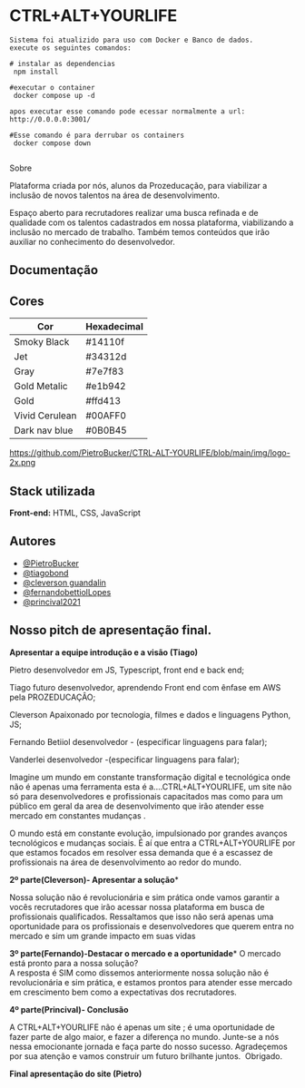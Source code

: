 
# CTRL+ALT+YOURLIFE

```
Sistema foi atualizido para uso com Docker e Banco de dados.
execute os seguintes comandos:

# instalar as dependencias
 npm install

#executar o container 
 docker compose up -d

apos executar esse comando pode ecessar normalmente a url:
http://0.0.0.0:3001/

#Esse comando é para derrubar os containers
 docker compose down


```
Sobre

Plataforma criada por nós, alunos da Prozeducação, para viabilizar a inclusão de novos talentos na área de desenvolvimento.

Espaço aberto para recrutadores realizar uma busca refinada e de qualidade com os talentos cadastrados em nossa plataforma, viabilizando a inclusão no mercado de trabalho. Também temos conteúdos que irão auxiliar no conhecimento do desenvolvedor.

## Documentação

## Cores

| Cor               | Hexadecimal  |
| ----------------- | ------------ |
| Smoky Black       |    #14110f   |
| Jet               |    #34312d   |
| Gray              |    #7e7f83   |
| Gold Metalic      |    #e1b942   |
| Gold              |    #ffd413   |
| Vivid Cerulean    |    #00AFF0   |
| Dark nav blue     |    #0B0B45   |

https://github.com/PietroBucker/CTRL-ALT-YOURLIFE/blob/main/img/logo-2x.png


## Stack utilizada

**Front-end:** HTML, CSS, JavaScript


## Autores

- [@PietroBucker](https://github.com/PietroBucker)
- [@tiagobond](https://github.com/tiagobond)
- [@cleverson guandalin](https://github.com/CleverGnd)
- [@fernandobettiolLopes](https://github.com/FernandoBettiolLopes)
- [@princival2021](https://github.com/Princival2021)

## Nosso pitch de apresentação final.

**Apresentar a equipe introdução e a visão (Tiago)**

Pietro  desenvolvedor em JS, Typescript, front end e back end;

Tiago  futuro desenvolvedor, aprendendo Front end com ênfase em AWS pela PROZEDUCAÇÂO;

Cleverson Apaixonado por tecnologia, filmes e dados e linguagens Python, JS;

Fernando Betiiol desenvolvedor - (especificar linguagens para falar);

Vanderlei desenvolvedor -(especificar  linguagens para falar);

Imagine um mundo em constante transformação digital e tecnológica onde não é apenas uma ferramenta esta é a....CTRL+ALT+YOURLIFE, um site não só para desenvolvedores e profissionais capacitados mas como para um público em geral da area de desenvolvimento que irão atender esse mercado em constantes mudanças .

O mundo está em constante evolução, impulsionado por grandes avanços tecnológicos e mudanças sociais. 
É aí que entra a CTRL+ALT+YOURLIFE por que estamos focados em resolver essa demanda que é a escassez de profissionais na área de desenvolvimento ao redor do mundo.

**2º parte(Cleverson)- Apresentar a solução***

Nossa solução não é revolucionária e sim prática onde vamos garantir a vocês recrutadores que irão acessar nossa plataforma em busca de profissionais qualificados.
Ressaltamos que isso não será apenas uma oportunidade para os profissionais e desenvolvedores que querem entra no mercado e sim um grande impacto em suas vidas

**3º parte(Fernando)-Destacar o mercado e a oportunidade***
O mercado está pronto para a nossa solução?  
A resposta é SIM como dissemos anteriormente nossa solução não é revolucionária e sim prática, e estamos prontos para atender esse mercado em crescimento bem como a expectativas dos recrutadores.

**4º parte(Princival)- Conclusão**

A CTRL+ALT+YOURLIFE não é apenas um site ; é uma oportunidade de fazer parte de algo maior, e fazer a diferença no mundo. 
Junte-se a nós nessa emocionante jornada e faça parte do nosso sucesso.
Agradeçemos por sua atenção e vamos construir um futuro brilhante juntos. 
Obrigado.

**Final apresentação do site (Pietro)**
